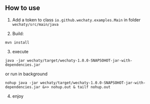 ## How to use

1. Add a token to class `io.github.wechaty.examples.Main` in folder `wechaty/src/main/java`

2. Build:
```shell
mvn install
``` 

3. execute
```shell
java -jar wechaty/target/wechaty-1.0.0-SNAPSOHOT-jar-with-dependencies.jar   
```

or run in background

```shell
nohup java -jar wechaty/target/wechaty-1.0.0-SNAPSOHOT-jar-with-dependencies.jar &>> nohup.out & tailf nohup.out
```

4. enjoy